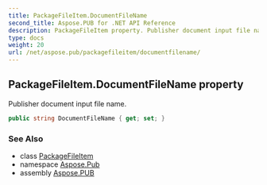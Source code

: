 ```yaml
---
title: PackageFileItem.DocumentFileName
second_title: Aspose.PUB for .NET API Reference
description: PackageFileItem property. Publisher document input file name
type: docs
weight: 20
url: /net/aspose.pub/packagefileitem/documentfilename/
---
```

## PackageFileItem.DocumentFileName property

Publisher document input file name.

```csharp
public string DocumentFileName { get; set; }
```

### See Also

* class [PackageFileItem](../)
* namespace [Aspose.Pub](../../packagefileitem/)
* assembly [Aspose.PUB](../../../)



